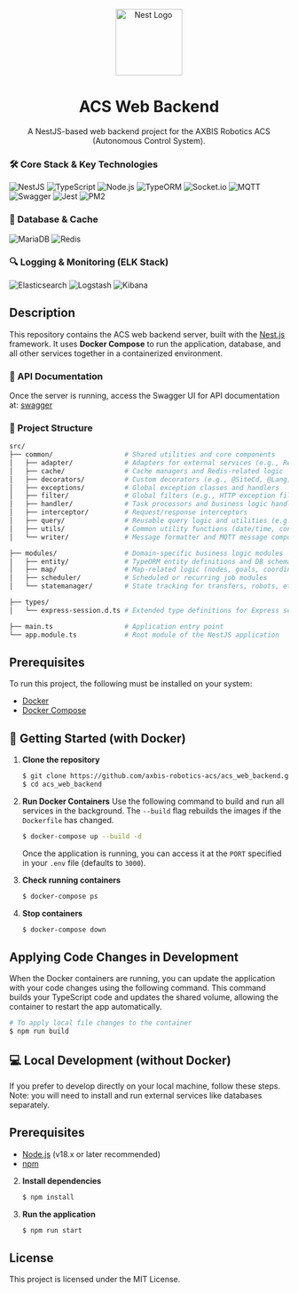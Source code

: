 <p align="center">
  <a href="http://nestjs.com/" target="blank"><img src="https://nestjs.com/img/logo-small.svg" width="120" alt="Nest Logo" /></a>
</p>

<h1 align="center">ACS Web Backend</h1>

<p align="center">
  A NestJS-based web backend project for the AXBIS Robotics ACS (Autonomous Control System).
</p>

### 🛠️ Core Stack & Key Technologies

![NestJS](https://img.shields.io/badge/NestJS-E0234E?style=flat-square&logo=nestjs&logoColor=white)
![TypeScript](https://img.shields.io/badge/TypeScript-3178C6?style=flat-square&logo=typescript&logoColor=white)
![Node.js](https://img.shields.io/badge/Node.js-22-339933?style=flat-square&logo=nodedotjs&logoColor=white)
![TypeORM](https://img.shields.io/badge/TypeORM-E83823?style=flat-square)
![Socket.io](https://img.shields.io/badge/Socket.io-010101?style=flat-square&logo=socketdotio&logoColor=white)
![MQTT](https://img.shields.io/badge/MQTT-660066?style=flat-square&logo=eclipsemosquitto&logoColor=white)
![Swagger](https://img.shields.io/badge/Swagger-85EA2D?style=flat-square&logo=swagger&logoColor=black)
![Jest](https://img.shields.io/badge/Jest-C21325?style=flat-square&logo=jest&logoColor=white)
![PM2](https://img.shields.io/badge/PM2-2B037A?style=flat-square&logo=pm2&logoColor=white)

### 💾 Database & Cache

![MariaDB](https://img.shields.io/badge/MariaDB-10.10-003545?style=flat-square&logo=mariadb&logoColor=white)
![Redis](https://img.shields.io/badge/Redis-7.2.4-DC382D?style=flat-square&logo=redis&logoColor=white)

### 🔍 Logging & Monitoring (ELK Stack)

![Elasticsearch](https://img.shields.io/badge/Elasticsearch-7.17-005571?style=flat-square&logo=elasticsearch&logoColor=white)
![Logstash](https://img.shields.io/badge/Logstash-7.17-005571?style=flat-square&logo=logstash&logoColor=white)
![Kibana](https://img.shields.io/badge/Kibana-7.17-005571?style=flat-square&logo=kibana&logoColor=white)

##  Description

This repository contains the ACS web backend server, built with the [Nest.js](https://nestjs.com/) framework. It uses **Docker Compose** to run the application, database, and all other services together in a containerized environment.

### 📘 API Documentation

Once the server is running, access the Swagger UI for API documentation at: [swagger](http://localhost:4000/api)

### 📁 Project Structure
```bash
src/
├── common/                  # Shared utilities and core components
│   ├── adapter/             # Adapters for external services (e.g., Redis, MQTT)
│   ├── cache/               # Cache managers and Redis-related logic
│   ├── decorators/          # Custom decorators (e.g., @SiteCd, @Lang)
│   ├── exceptions/          # Global exception classes and handlers
│   ├── filter/              # Global filters (e.g., HTTP exception filter)
│   ├── handler/             # Task processors and business logic handlers
│   ├── interceptor/         # Request/response interceptors
│   ├── query/               # Reusable query logic and utilities (e.g., QueryRegistry)
│   ├── utils/               # Common utility functions (date/time, converters, etc.)
│   └── writer/              # Message formatter and MQTT message composition

├── modules/                 # Domain-specific business logic modules
│   ├── entity/              # TypeORM entity definitions and DB schemas
│   ├── map/                 # Map-related logic (nodes, goals, coordinates, etc.)
│   ├── scheduler/           # Scheduled or recurring job modules
│   └── statemanager/        # State tracking for transfers, robots, etc.

├── types/                  
│   └── express-session.d.ts # Extended type definitions for Express session

├── main.ts                  # Application entry point
└── app.module.ts            # Root module of the NestJS application

```


## Prerequisites

To run this project, the following must be installed on your system:

-   [Docker](https://www.docker.com/products/docker-desktop/)
-   [Docker Compose](https://docs.docker.com/compose/)

## 🚀 Getting Started (with Docker)

1.  **Clone the repository**
    ```bash
    $ git clone https://github.com/axbis-robotics-acs/acs_web_backend.git
    $ cd acs_web_backend
    ```

2.  **Run Docker Containers**
    Use the following command to build and run all services in the background. The `--build` flag rebuilds the images if the `Dockerfile` has changed.

    ```bash
    $ docker-compose up --build -d
    ```
    Once the application is running, you can access it at the `PORT` specified in your `.env` file (defaults to `3000`).

3.  **Check running containers**
    ```bash
    $ docker-compose ps
    ```

4.  **Stop containers**
    ```bash
    $ docker-compose down
    ```

## Applying Code Changes in Development

When the Docker containers are running, you can update the application with your code changes using the following command. This command builds your TypeScript code and updates the shared volume, allowing the container to restart the app automatically.

```bash
# To apply local file changes to the container
$ npm run build
```

## 💻 Local Development (without Docker)

If you prefer to develop directly on your local machine, follow these steps. Note: you will need to install and run external services like databases separately.

## Prerequisites
-    [Node.js](https://nodejs.org/) (v18.x or later recommended)
-    [npm](https://www.npmjs.com/)

2.  **Install dependencies**
    ```bash
    $ npm install
    ```

3.  **Run the application**
    ```bash
    $ npm run start
    ```


## License
This project is licensed under the MIT License.

